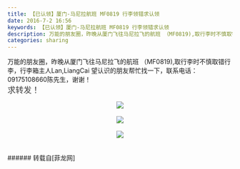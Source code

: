 ```yaml
---
title: 【已认领】厦门-马尼拉航班 MF0819 行李领错求认领
date: 2016-7-2 16:56
keywords: 【已认领】厦门-马尼拉航班 MF0819 行李领错求认领
description: 万能的朋友圈，昨晚从厦门飞往马尼拉飞的航班 （MF0819),取行李时不慎取错行李，行李箱主人Lan,LiangCai 望认识的朋友帮忙找一下，联系电话：09175108660陈先生，谢谢！求转发！
categories: sharing
---
```

<td class="t_f" id="postmessage_358654">

万能的朋友圈，昨晚从厦门飞往马尼拉飞的航班 （MF0819),取行李时不慎取错行李，行李箱主人Lan,LiangCai 望认识的朋友帮忙找一下，联系电话：09175108660陈先生，谢谢！<br/>
<font color="#3e3e3e"><font face="&amp;quot;"><font style="font-size:18px">求转发！</font></font></font><br/>
<div align="center">

<img aid="369164" data-cf-modified-9147e1b21273bcd4355fa7dd-="" file="data/attachment/forum/201607/02/165644nqx0m8mkmlrrz2un.jpg.thumb.jpg" id="aimg_369164" inpost="1" onclick="" onmouseover="" src="http://www.flw.ph/data/attachment/forum/201607/02/165644nqx0m8mkmlrrz2un.jpg" style="cursor:pointer" zoomfile="data/attachment/forum/201607/02/165644nqx0m8mkmlrrz2un.jpg"/>


</div><br/>
<div align="center">

<img aid="369163" data-cf-modified-9147e1b21273bcd4355fa7dd-="" file="data/attachment/forum/201607/02/165642i0dz900g9bbmmgto.jpg.thumb.jpg" id="aimg_369163" inpost="1" onclick="" onmouseover="" src="http://www.flw.ph/data/attachment/forum/201607/02/165642i0dz900g9bbmmgto.jpg" style="cursor:pointer" zoomfile="data/attachment/forum/201607/02/165642i0dz900g9bbmmgto.jpg"/>


</div><br/>
<div align="center">

<img aid="369162" data-cf-modified-9147e1b21273bcd4355fa7dd-="" file="data/attachment/forum/201607/02/165638rybnbd7mcubmbf7u.jpg.thumb.jpg" id="aimg_369162" inpost="1" onclick="" onmouseover="" src="http://www.flw.ph/data/attachment/forum/201607/02/165638rybnbd7mcubmbf7u.jpg" style="cursor:pointer" zoomfile="data/attachment/forum/201607/02/165638rybnbd7mcubmbf7u.jpg"/>


</div><br/>
<br/>
</td>
###### 转载自[菲龙网]